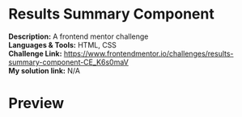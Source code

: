 # Results Summary Component

**Description:** A frontend mentor challenge<br>
**Languages & Tools:** HTML, CSS<br>
**Challenge Link:** https://www.frontendmentor.io/challenges/results-summary-component-CE_K6s0maV<br>
**My solution link:** N/A

# Preview
![]()
